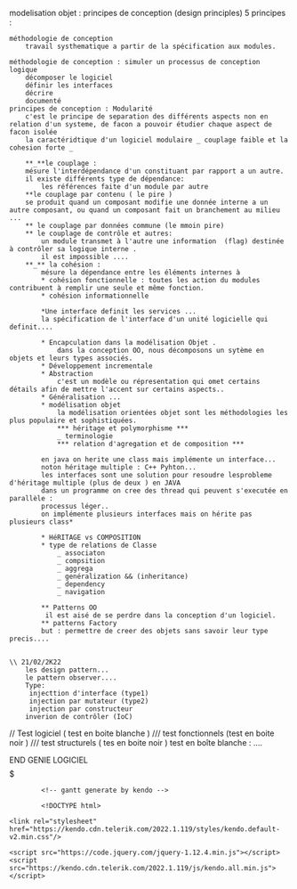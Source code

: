 modelisation objet :
    principes de conception (design principles)
        5 principes :

    méthodologie de conception
        travail systhematique a partir de la spécification aux modules.

    méthodologie de conception : simuler un processus de conception logique
        décomposer le logiciel
        définir les interfaces
        décrire
        documenté
    principes de conception : Modularité
        c'est le principe de separation des différents aspects non en relation d'un systeme, de facon a pouvoir étudier chaque aspect de facon isolée 
        la caractéridtique d'un logiciel modulaire _ couplage faible et la cohesion forte _
        
        **_**le couplage :
        mésure l'interdépendance d'un constituant par rapport a un autre.
        il existe différents type de dépendance: 
            les références faite d'un module par autre 
        **le couplage par contenu ( le pire )
        se produit quand un composant modifie une donnée interne a un autre composant, ou quand un composant fait un branchement au milieu ...
        ** le couplage par données commune (le mmoin pire)
        ** le couplage de contrôle et autres:
            un module transmet à l'autre une information  (flag) destinée à contrôler sa logique interne .
            il est impossible ....
        **_** la cohésion : 
            mésure la dépendance entre les éléments internes à 
            * cohésion fonctionnelle : toutes les action du modules  contribuent à remplir une seule et même fonction.
            * cohésion informationnelle

            *Une interface definit les services ...
            la spécification de l'interface d'un unité logicielle qui definit....

            * Encapculation dans la modélisation Objet .
                dans la conception OO, nous décomposons un sytème en objets et leurs types associés.
            * Développement incrementale
            * Abstraction 
                c'est un modèle ou répresentation qui omet certains détails afin de mettre l'accent sur certains aspects..
            * Généralisation ...
            * modélisation objet
                la modélisation orientées objet sont les méthodologies les plus populaire et sophistiquées.
                *** héritage et polymorphisme ***
                _ terminologie 
                *** relation d'agregation et de composition *** 

            en java on herite une class mais implémente un interface...
            noton héritage multiple : C++ Pyhton...
            les interfaces sont une solution pour resoudre lesprobleme d'héritage multiple (plus de deux ) en JAVA 
            dans un programme on cree des thread qui peuvent s'executée en parallèle :
            processus léger..
            on implémente plusieurs interfaces mais on hérite pas plusieurs class*

            * HéRITAGE vs COMPOSITION 
            * type de relations de Classe
                _ associaton
                _ compsition
                _ aggrega
                _ genéralization && (inheritance)
                _ dependency
                _ navigation

            ** Patterns OO
             il est aisé de se perdre dans la conception d'un logiciel.
            ** patterns Factory 
            but : permettre de creer des objets sans savoir leur type precis....


    \\ 21/02/2K22
        les design pattern...
        le pattern observer....
        Type:
         injecttion d'interface (type1)
         injection par mutateur (type2)
         injection par constructeur
        inverion de contrôler (IoC)


// Test logiciel ( test en boite blanche )
  /// test fonctionnels (test en boite noir )
  /// test structurels ( tes en boite noir )
      test en boîte blanche : ....

END GENIE LOGICIEL $$$$$


            <!-- gantt generate by kendo -->

            <!DOCTYPE html>
<html>
<head>
    <meta charset="utf-8"/>
    <title>Kendo UI Snippet</title>

    <link rel="stylesheet" href="https://kendo.cdn.telerik.com/2022.1.119/styles/kendo.default-v2.min.css"/>

    <script src="https://code.jquery.com/jquery-1.12.4.min.js"></script>
    <script src="https://kendo.cdn.telerik.com/2022.1.119/js/kendo.all.min.js"></script>
</head>
<body>
  
<div id="gantt"></div>
<script>
$("#gantt").kendoGantt({
  dataSource: [
    {
      id: 1,
      orderId: 0,
      parentId: null,
      title: "Task1",
      start: new Date("2014/6/17 9:00"),
      end: new Date("2014/6/17 11:00")
    },
    {
      id: 2,
      orderId: 1,
      parentId: null,
      title: "Task2",
      start: new Date("2014/6/17 12:00"),
      end: new Date("2014/6/17 14:00")
    }
  ],
  columns: [{
    field: "title",
    editor: function(container, options) {
      // create an input element
      var input = $("<input/>");
      // set its name to the field to which the column is bound ('title' in this case)
      input.attr("name", options.field);
      // append it to the container
      input.appendTo(container);
      // initialize a Kendo UI AutoComplete
      input.kendoAutoComplete({
        dataTextField: "title",
        dataSource: [
          { title: "Jackson" },
          { title: "Strong" },
          { title: "Simon"}
        ]
      });
    }
  }, "start", "end"]
});
</script>
</body>
</html>